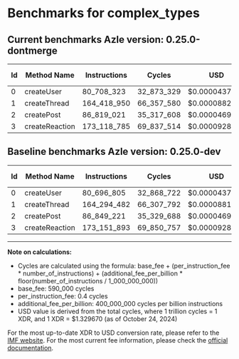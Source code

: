 # Benchmarks for complex_types

## Current benchmarks Azle version: 0.25.0-dontmerge

| Id  | Method Name    | Instructions | Cycles     | USD           | USD/Million Calls | Change                             |
| --- | -------------- | ------------ | ---------- | ------------- | ----------------- | ---------------------------------- |
| 0   | createUser     | 80_708_323   | 32_873_329 | $0.0000437107 | $43.71            | <font color="red">+11_518</font>   |
| 1   | createThread   | 164_418_950  | 66_357_580 | $0.0000882337 | $88.23            | <font color="red">+124_468</font>  |
| 2   | createPost     | 86_819_021   | 35_317_608 | $0.0000469608 | $46.96            | <font color="green">-30_200</font> |
| 3   | createReaction | 173_118_785  | 69_837_514 | $0.0000928608 | $92.86            | <font color="green">-33_108</font> |

## Baseline benchmarks Azle version: 0.25.0-dev

| Id  | Method Name    | Instructions | Cycles     | USD           | USD/Million Calls |
| --- | -------------- | ------------ | ---------- | ------------- | ----------------- |
| 0   | createUser     | 80_696_805   | 32_868_722 | $0.0000437046 | $43.70            |
| 1   | createThread   | 164_294_482  | 66_307_792 | $0.0000881675 | $88.16            |
| 2   | createPost     | 86_849_221   | 35_329_688 | $0.0000469768 | $46.97            |
| 3   | createReaction | 173_151_893  | 69_850_757 | $0.0000928785 | $92.87            |

---

**Note on calculations:**

- Cycles are calculated using the formula: base_fee + (per_instruction_fee \* number_of_instructions) + (additional_fee_per_billion \* floor(number_of_instructions / 1_000_000_000))
- base_fee: 590_000 cycles
- per_instruction_fee: 0.4 cycles
- additional_fee_per_billion: 400_000_000 cycles per billion instructions
- USD value is derived from the total cycles, where 1 trillion cycles = 1 XDR, and 1 XDR = $1.329670 (as of October 24, 2024)

For the most up-to-date XDR to USD conversion rate, please refer to the [IMF website](https://www.imf.org/external/np/fin/data/rms_sdrv.aspx).
For the most current fee information, please check the [official documentation](https://internetcomputer.org/docs/current/developer-docs/gas-cost#execution).
